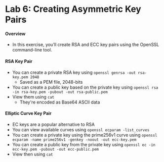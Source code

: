 # Lab 6: Creating Asymmetric Key Pairs

#### Overview
- In this exercise, you’ll create RSA and ECC key pairs using the OpenSSL command-line tool.

#### RSA Key Pair
- You can create a private RSA key using `openssl genrsa -out rsa-key.pem 2048`
    - Saved as a PEM file, 2048-bits
- You can create a public key based on the private key using `openssl rsa -in rsa-key.pem -pubout -out rsa-public.pem`
- View them using `cat`
    - They're encoded as Base64 ASCII data

#### Elliptic Curve Key Pair
- EC keys are a popular alternative to RSA
- You can view available curves using `openssl ecparam -list_curves`
- You can create a private key using the prime256v1 curve using `openssl ecparam -name prime256v1 -genkey -noout -out ecc-key.pem`
- You can create a public key from the private key using `openssl ec -in ecc-key.pem -pubout -out ecc-public.pem`
- View then using `cat`